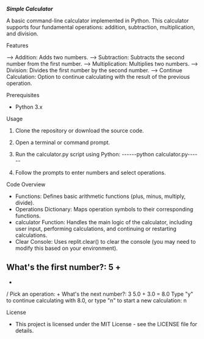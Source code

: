 *******Simple Calculator*******

A basic command-line calculator implemented in Python. 
This calculator supports four fundamental operations: addition, subtraction, multiplication, and division.

Features

 --> Addition: Adds two numbers.
 --> Subtraction: Subtracts the second number from the first number.
 --> Multiplication: Multiplies two numbers.
 --> Division: Divides the first number by the second number.
 --> Continue Calculation: Option to continue calculating with the result of the previous operation.
 
Prerequisites

 * Python 3.x

Usage

1. Clone the repository or download the source code.
2. Open a terminal or command prompt.
3. Run the calculator.py script using Python:
    ------python calculator.py------

4. Follow the prompts to enter numbers and select operations.

Code Overview

 * Functions: Defines basic arithmetic functions (plus, minus, multiply, divide).
 * Operations Dictionary: Maps operation symbols to their corresponding functions.
 * calculator Function: Handles the main logic of the calculator, including user input, performing calculations, and continuing or restarting calculations.
 * Clear Console: Uses replit.clear() to clear the console (you may need to modify this based on your environment).

What's the first number?: 5
+
-
*
/
Pick an operation: +
What's the next number?: 3
5.0 + 3.0 = 8.0
Type "y" to continue calculating with 8.0, or type "n" to start a new calculation: n



License
 - This project is licensed under the MIT License - see the LICENSE file for details.
